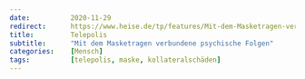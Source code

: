 ```yaml
---
date:          2020-11-29
redirect:      https://www.heise.de/tp/features/Mit-dem-Masketragen-verbundene-psychische-Folgen-4967043.html
title:         Telepolis
subtitle:      "Mit dem Masketragen verbundene psychische Folgen"
categories:    [Mensch]
tags:          [telepolis, maske, kollateralschäden]
---
```

